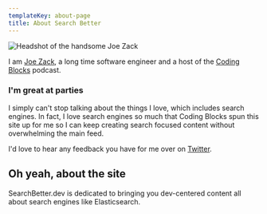 ```yaml
---
templateKey: about-page
title: About Search Better
---
```

![Headshot of the handsome Joe Zack](/img/podcast-face.png "It's a me, Joe Zack!")

I am [Joe Zack](http://joezack.com), a long time software engineer and a host of the [Coding Blocks](https://www.codingblocks.net) podcast.

### I'm great at parties

I simply can't stop talking about the things I love, which includes search engines. In fact, I love search engines so much that Coding Blocks spun this site up for me so I can keep creating search focused content without overwhelming the main feed.

I'd love to hear any feedback you have for me over on [Twitter](https://twitter.com/THEjoezack).

## Oh yeah, about the site

SearchBetter.dev is dedicated to bringing you dev-centered content all about search engines like Elasticsearch.
